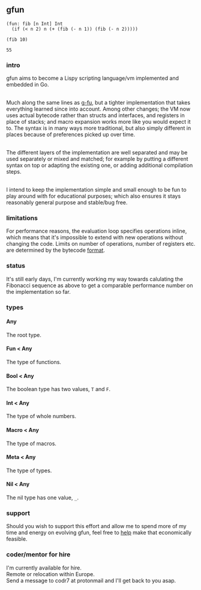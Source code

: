 ## gfun

```
(fun: fib [n Int] Int
  (if (< n 2) n (+ (fib (- n 1)) (fib (- n 2)))))

(fib 10)

55
```

### intro
gfun aims to become a Lispy scripting language/vm implemented and embedded in Go.<br/><br/>

Much along the same lines as [g-fu](https://github.com/codr7/g-fu), but a tighter implementation that takes everything learned since into account. Among other changes; the VM now uses actual bytecode rather than structs and interfaces, and registers in place of stacks; and macro expansion works more like you would expect it to. The syntax is in many ways more traditional, but also simply different in places because of preferences picked up over time.<br/><br/>

The different layers of the implementation are well separated and may be used separately or mixed and matched; for example by putting a different syntax on top or adapting the existing one, or adding additional compilation steps.<br/><br/>

I intend to keep the implementation simple and small enough to be fun to play around with for educational purposes; which also ensures it stays reasonably general purpose and stable/bug free.

### limitations
For performance reasons, the evaluation loop specifies operations inline, which means that it's impossible to extend with new operations without changing the code. Limits on number of operations, number of registers etc. are determined by the bytecode [format](https://github.com/codr7/gfun/blob/main/lib/op.go).

### status
It's still early days, I'm currently working my way towards calulating the Fibonacci sequence as above to get a comparable performance number on the implementation so far.

### types
#### Any
The root type.
#### Fun < Any
The type of functions.
#### Bool < Any
The boolean type has two values, `T` and `F`.
#### Int < Any
The type of whole numbers.
#### Macro < Any
The type of macros.
#### Meta < Any
The type of types.
#### Nil < Any
The nil type has one value, `_`.

### support
Should you wish to support this effort and allow me to spend more of my time and energy on evolving gfun, feel free to [help](https://liberapay.com/andreas7/donate) make that economically feasible.

### coder/mentor for hire
I'm currently available for hire.<br/>
Remote or relocation within Europe.<br/>
Send a message to codr7 at protonmail and I'll get back to you asap.
